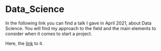 # Data_Science

In the following link you can find a talk I gave in April 2021, about Data Science. You will find my approach to the field and the main elements to consider when it comes to start a project. 

Here, the [link](https://www.youtube.com/watch?v=2jWjoRg43Dk&t=2254s&ab_channel=Indexar) to it. 

